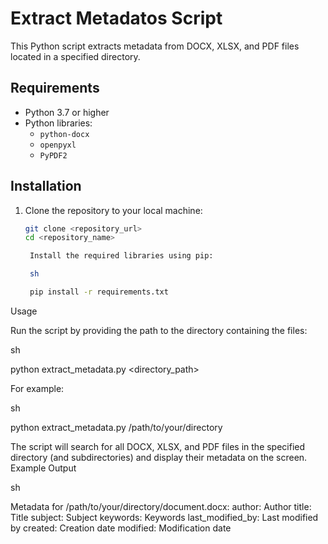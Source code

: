 # Extract Metadatos Script

This Python script extracts metadata from DOCX, XLSX, and PDF files located in a specified directory.

## Requirements

- Python 3.7 or higher
- Python libraries:
  - `python-docx`
  - `openpyxl`
  - `PyPDF2`

## Installation

1. Clone the repository to your local machine:

   ```sh
   git clone <repository_url>
   cd <repository_name>

    Install the required libraries using pip:

    sh

    pip install -r requirements.txt

Usage

Run the script by providing the path to the directory containing the files:

sh

python extract_metadata.py <directory_path>

For example:

sh

python extract_metadata.py /path/to/your/directory

The script will search for all DOCX, XLSX, and PDF files in the specified directory (and subdirectories) and display their metadata on the screen.
Example Output

sh

Metadata for /path/to/your/directory/document.docx:
  author: Author
  title: Title
  subject: Subject
  keywords: Keywords
  last_modified_by: Last modified by
  created: Creation date
  modified: Modification date
